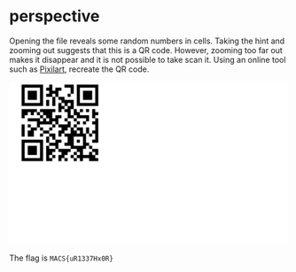 # perspective

Opening the file reveals some random numbers in cells. Taking the hint and zooming out suggests that this is a QR code. However, zooming too far out makes it disappear and it is not possible to take scan it. Using an online tool such as [Pixilart](https://www.pixilart.com/draw), recreate the QR code. 

![QR code](https://github.com/N-2-O/MACS-CTFd/blob/main/misc/perspective/perspective.png?raw=true)

The flag is `MACS{uR1337Hx0R}`
